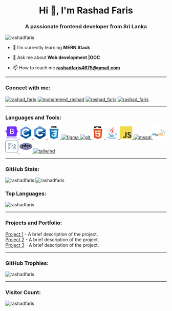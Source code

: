 <h1 align="center">Hi 👋, I'm Rashad Faris</h1>
<h3 align="center">A passionate frontend developer from Sri Lanka</h3>

<p align="left"> <img src="https://komarev.com/ghpvc/?username=rashadfaris&label=Profile%20views&color=0e75b6&style=flat" alt="rashadfaris" /> </p>

- 🌱 I’m currently learning **MERN Stack**

- 💬 Ask me about **Web development |OOC**

- 📫 How to reach me **rashadfaris4675@gmail.com**

---

<h3 align="left">Connect with me:</h3>
<p align="left">
<a href="https://linkedin.com/in/rashad_faris" target="blank"><img align="center" src="https://raw.githubusercontent.com/rahuldkjain/github-profile-readme-generator/master/src/images/icons/Social/linked-in-alt.svg" alt="rashad_faris" height="30" width="40" /></a>
<a href="https://fb.com/mohammed_rashad" target="blank"><img align="center" src="https://raw.githubusercontent.com/rahuldkjain/github-profile-readme-generator/master/src/images/icons/Social/facebook.svg" alt="mohammed_rashad" height="30" width="40" /></a>
<a href="https://instagram.com/rashad_faris" target="blank"><img align="center" src="https://raw.githubusercontent.com/rahuldkjain/github-profile-readme-generator/master/src/images/icons/Social/instagram.svg" alt="rashad_faris" height="30" width="40" /></a>
<a href="https://www.leetcode.com/rashad_faris" target="blank"><img align="center" src="https://raw.githubusercontent.com/rahuldkjain/github-profile-readme-generator/master/src/images/icons/Social/leet-code.svg" alt="rashad_faris" height="30" width="40" /></a>
</p>

---

<h3 align="left">Languages and Tools:</h3>
<p align="left"> 
    <a href="https://getbootstrap.com" target="_blank" rel="noreferrer"> <img src="https://raw.githubusercontent.com/devicons/devicon/master/icons/bootstrap/bootstrap-plain-wordmark.svg" alt="bootstrap" width="40" height="40"/> </a> 
    <a href="https://www.cprogramming.com/" target="_blank" rel="noreferrer"> <img src="https://raw.githubusercontent.com/devicons/devicon/master/icons/c/c-original.svg" alt="c" width="40" height="40"/> </a> 
    <a href="https://www.w3schools.com/cpp/" target="_blank" rel="noreferrer"> <img src="https://raw.githubusercontent.com/devicons/devicon/master/icons/cplusplus/cplusplus-original.svg" alt="cplusplus" width="40" height="40"/> </a> 
    <a href="https://www.w3schools.com/css/" target="_blank" rel="noreferrer"> <img src="https://raw.githubusercontent.com/devicons/devicon/master/icons/css3/css3-original-wordmark.svg" alt="css3" width="40" height="40"/> </a> 
    <a href="https://www.figma.com/" target="_blank" rel="noreferrer"> <img src="https://www.vectorlogo.zone/logos/figma/figma-icon.svg" alt="figma" width="40" height="40"/> </a> 
    <a href="https://git-scm.com/" target="_blank" rel="noreferrer"> <img src="https://www.vectorlogo.zone/logos/git-scm/git-scm-icon.svg" alt="git" width="40" height="40"/> </a> 
    <a href="https://www.w3.org/html/" target="_blank" rel="noreferrer"> <img src="https://raw.githubusercontent.com/devicons/devicon/master/icons/html5/html5-original-wordmark.svg" alt="html5" width="40" height="40"/> </a> 
    <a href="https://www.java.com" target="_blank" rel="noreferrer"> <img src="https://raw.githubusercontent.com/devicons/devicon/master/icons/java/java-original.svg" alt="java" width="40" height="40"/> </a> 
    <a href="https://developer.mozilla.org/en-US/docs/Web/JavaScript" target="_blank" rel="noreferrer"> <img src="https://raw.githubusercontent.com/devicons/devicon/master/icons/javascript/javascript-original.svg" alt="javascript" width="40" height="40"/> </a> 
    <a href="https://www.microsoft.com/en-us/sql-server" target="_blank" rel="noreferrer"> <img src="https://www.svgrepo.com/show/303229/microsoft-sql-server-logo.svg" alt="mssql" width="40" height="40"/> </a> 
    <a href="https://www.mysql.com/" target="_blank" rel="noreferrer"> <img src="https://raw.githubusercontent.com/devicons/devicon/master/icons/mysql/mysql-original-wordmark.svg" alt="mysql" width="40" height="40"/> </a> 
    <a href="https://www.photoshop.com/en" target="_blank" rel="noreferrer"> <img src="https://raw.githubusercontent.com/devicons/devicon/master/icons/photoshop/photoshop-line.svg" alt="photoshop" width="40" height="40"/> </a> 
    <a href="https://www.php.net" target="_blank" rel="noreferrer"> <img src="https://raw.githubusercontent.com/devicons/devicon/master/icons/php/php-original.svg" alt="php" width="40" height="40"/> </a> 
    <a href="https://tailwindcss.com/" target="_blank" rel="noreferrer"> <img src="https://www.vectorlogo.zone/logos/tailwindcss/tailwindcss-icon.svg" alt="tailwind" width="40" height="40"/> </a> 
</p>

---

<h3 align="left">GitHub Stats:</h3>
<p align="left">
  <img src="https://github-readme-stats.vercel.app/api?username=rashadfaris&show_icons=true&theme=radical" alt="rashadfaris" />
  <img src="https://github-readme-streak-stats.herokuapp.com/?user=rashadfaris&theme=radical" alt="rashadfaris" />
</p>

<h3 align="left">Top Languages:</h3>
<p align="left">
  <img src="https://github-readme-stats.vercel.app/api/top-langs?username=rashadfaris&show_icons=true&locale=en&layout=compact&theme=radical" alt="rashadfaris" />
</p>

---

<h3 align="left">Projects and Portfolio:</h3>
<p align="left">
  <a href="https://github.com/rashadfaris/project1" target="_blank">Project 1</a> - A brief description of the project.
  <br>
  <a href="https://github.com/rashadfaris/project2" target="_blank">Project 2</a> - A brief description of the project.
  <br>
  <a href="https://github.com/rashadfaris/project3" target="_blank">Project 3</a> - A brief description of the project.
</p>

---

<h3 align="left">GitHub Trophies:</h3>
<p align="left">
  <img src="https://github-profile-trophy.vercel.app/?username=rashadfaris&theme=radical" alt="rashadfaris" />
</p>

---

<h3 align="left">Visitor Count:</h3>
<p align="left">
  <img src="https://profile-counter.glitch.me/rashadfaris/count.svg" alt="rashadfaris" />
</p>
